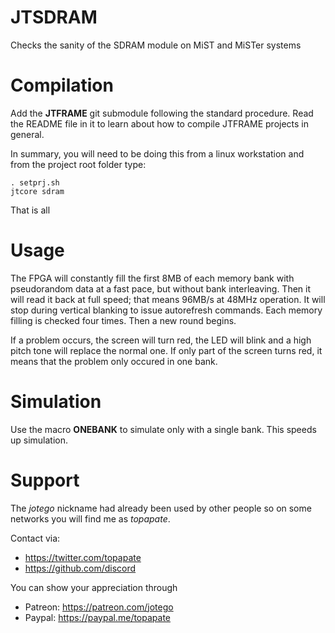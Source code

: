 # JTSDRAM

Checks the sanity of the SDRAM module on MiST and MiSTer systems

# Compilation

Add the **JTFRAME** git submodule following the standard procedure. Read the
README file in it to learn about how to compile JTFRAME projects in general.

In summary, you will need to be doing this from a linux workstation and from
the project root folder type:

```
. setprj.sh
jtcore sdram
```

That is all

# Usage

The FPGA will constantly fill the first 8MB of each memory bank with pseudorandom
data at a fast pace, but without bank interleaving. Then it will read it back
at full speed; that means 96MB/s at 48MHz operation. It will stop during vertical
blanking to issue autorefresh commands. Each memory filling is checked four times.
Then a new round begins.

If a problem occurs, the screen will turn red, the LED will blink and a high
pitch tone will replace the normal one. If only part of the screen turns red,
it means that the problem only occured in one bank.

# Simulation

Use the macro **ONEBANK** to simulate only with a single bank. This speeds up
simulation.

# Support

The *jotego* nickname had already been used by other people so on some networks
you will find me as *topapate*.

Contact via:
* https://twitter.com/topapate
* https://github.com/discord

You can show your appreciation through
* Patreon: https://patreon.com/jotego
* Paypal: https://paypal.me/topapate

